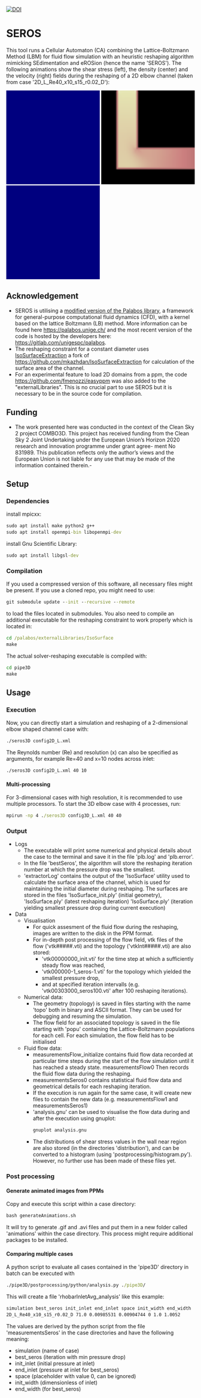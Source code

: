 [![DOI](https://zenodo.org/badge/620307347.svg)](https://zenodo.org/badge/latestdoi/620307347)
# SEROS
This tool runs a Cellular Automaton (CA) combining the Lattice-Boltzmann Method (LBM) for fluid flow simulation with an heuristic reshaping algorithm mimicking SEdimentation and eROSion (hence the name 'SEROS').
The following animations show the shear stress (left), the density (center) and the velocity (right) fields during the reshaping of a 2D elbow channel (taken from case '2D_L_Re40_x10_s15_r0.02_D'):

<img src="./examples/shearStress.gif" alt="shear stress field" width="250"/> <img src="./examples/density.gif" alt="topology" width="250"/> <img src="./examples/velocity.gif" alt="velocity field" width="250"/>

## Acknowledgement
- SEROS is utilising a [modified version of the Palabos library](https://github.com/AIT-LKR/palabos), a framework for general-purpose computational fluid dynamics (CFD), with a kernel based on the lattice Boltzmann (LB) method. More information can be found here https://palabos.unige.ch/ and the most recent version of the code is hosted by the developers here: https://gitlab.com/unigespc/palabos.
- The reshaping constraint for a constant diameter uses [IsoSurfaceExtraction](https://github.com/AIT-LKR/IsoSurfaceExtraction) a fork of https://github.com/mkazhdan/IsoSurfaceExtraction for calculation of the surface area of the channel.
- For an experimental feature to load 2D domains from a ppm, the code https://github.com/fmenozzi/easyppm was also added to the "externalLibraries". This is no crucial part to use SEROS but it is necessary to be in the source code for compilation.

## Funding
 - The work presented here was conducted in the context of the Clean Sky 2 project COMBO3D. This project has received funding from the Clean Sky 2 Joint Undertaking under the European Union’s Horizon 2020 research and innovation programme under grant agree- ment No 831989. This publication reflects only the author’s views and the European Union is not liable for any use that may be made of the information contained therein.-

## Setup
### Dependencies
install mpicxx:
```cmd
sudo apt install make python2 g++
sudo apt install openmpi-bin libopenmpi-dev
```
install Gnu Scientific Library:
```cmd
sudo apt install libgsl-dev
```

### Compilation
If you used a compressed version of this software, all necessary files might be present.
If you use a cloned repo, you might need to use:
```cmd
git submodule update --init --recursive --remote
```
to load the files located in submodules.
You also need to compile an additional executable for the reshaping constraint to work properly which is located in:
```cmd
cd /palabos/externalLibraries/IsoSurface
make
```
The actual solver-reshaping executable is compiled with:
```cmd
cd pipe3D
make
```

## Usage
### Execution
Now, you can directly start a simulation and reshaping of a 2-dimensional elbow shaped channel case with:
```cmd
./seros3D config2D_L.xml
```
The Reynolds number (Re) and resolution (x) can also be specified as arguments, for example Re=40 and x=10 nodes across inlet:
```cmd
./seros3D config2D_L.xml 40 10
```

#### Multi-processing
For 3-dimensional cases with high resolution, it is recommended to use multiple processors. To start the 3D elbow case with 4 processes, run:
```cmd
mpirun -np 4 ./seros3D config3D_L.xml 40 40
```

### Output
- Logs
  - The executable will print some numerical and physical details about the case to the terminal and save it in the file 'plb.log' and 'plb.error'.
  - In the file 'bestSeros', the algorithm will store the reshaping iteration number at which the pressure drop was the smallest.
  - 'extractorLog' contains the output of the 'IsoSurface' utility used to calculate the surface area of the channel, which is used for maintaining the initial diameter during reshaping.
    The surfaces are stored in the files 'IsoSurface_init.ply' (initial geometry), 'IsoSurface.ply' (latest reshaping iteration) 'IsoSurface.ply' (iteration yielding smallest pressure drop during current execution)
- Data
  - Visualisation
    - For quick assesment of the fluid flow during the reshaping, images are written to the disk in the PPM format.
    - For in-depth post processing of the flow field, vtk files of the flow  ('vtk#####.vti) and the topology ('vtkInt#####.vti) are also stored:
      - 'vtk00000000_init.vti' for the time step at which a sufficiently steady flow was reached,
      - 'vtk000000-1_seros-1.vti' for the topology which yielded the smallest pressure drop,
      - and at specified iteration intervalls (e.g. 'vtk00303000_seros100.vti' after 100 reshaping iterations).
  - Numerical data:
    - The geometry (topology) is saved in files starting with the name 'topo' both in binary and ASCII format. They can be used for debugging and resuming the simulation. 
    - The flow field for an associated topology is saved in the file starting with 'popu' containing the Lattice-Boltzmann populations for each cell. For each simulation, the flow field has to be initialised 
  - Fluid flow data:
    - measurementsFlow_initialize contains fluid flow data recorded at particular time steps during the start of the flow simulation until it has reached a steady state.  measurementsFlow0 Then records the fluid flow data during the reshaping.
    - measurementsSeros0 contains statistical fluid flow data and geometrical details for each reshaping iteration. 
    - If the execution is run again for the same case, it will create new files to contain the new data (e.g. measurementsFlow1 and measurementsSeros1)
    - 'analysis.gnu' can be used to visualise the flow data during and after the execution using gnuplot:
      ```cmd
      gnuplot analysis.gnu
      ```
    - The distributions of shear stress values in the wall near region are also stored (in the directories 'distribution'), and can be converted to a histogram (using 'postprocessing/histogram.py'). However, no further use has been made of these files yet.

### Post processing
#### Generate animated images from PPMs
Copy and execute this script within a case directory:
```cmd
bash generateAnimations.sh
```
It will try to generate .gif and .avi files and put them in a new folder called 'animations' within the case directory.
This process might require additional packages to be installed.

#### Comparing multiple cases
A python script to evaluate all cases contained in the 'pipe3D' directory in batch can be executed with
```cmd
./pipe3D/postprocessing/python/analysis.py ./pipe3D/
```
This will create a file 'rhobarInletAvg_analysis' like this example:
```cmd
simulation best_seros init_inlet end_inlet space init_width end_width
2D_L_Re40_x10_s15_r0.02_D 71.0 0.00985531 0.00904744 0 1.0 1.0052
```
The values are derived by the python script from the file 'measurementsSeros' in the case directories and have the following meaning:
- simulation (name of case)
- best_seros (iteration with min pressure drop)
- init_inlet (initial pressure at inlet)
- end_inlet (pressure at inlet for best_seros)
- space (placeholder with value 0, can be ignored)
- init_width (dimensionless of inlet)
- end_width (for best_seros)

